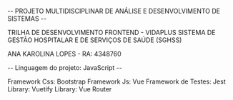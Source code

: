 
-- PROJETO MULTIDISCIPLINAR DE ANÁLISE E DESENVOLVIMENTO DE SISTEMAS -- 

TRILHA DE DESENVOLVIMENTO FRONTEND - VIDAPLUS SISTEMA DE GESTÃO HOSPITALAR E DE SERVIÇOS DE SAÚDE (SGHSS)

ANA KAROLINA LOPES - RA: 4348760

-- Linguagem do projeto: JavaScript --

Framework Css: Bootstrap
Framework Js: Vue
Framework de Testes: Jest
Library: Vuetify
Library: Vue Router
